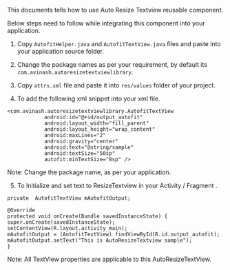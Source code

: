 
This documents tells how to use Auto Resize Textview reusable component.

Below steps need to follow while integrating this component into your application.

1.	Copy `AutofitHelper.java` and `AutofitTextView.java` files and paste into your application source folder.
2.	Change the package names as per your requirement, by default its         
            `com.avinash.autoresizetextviewlibrary`.

3.	Copy `attrs.xml` file and paste it into `res/values` folder of your project.

4.	To add the following xml snippet into your xml file.

```
<com.avinash.autoresizetextviewlibrary.AutofitTextView
            android:id="@+id/output_autofit"
            android:layout_width="fill_parent"
            android:layout_height="wrap_content"
            android:maxLines="2"
            android:gravity="center"
            android:text="@string/sample"
            android:textSize="50sp"
            autofit:minTextSize="8sp" />
```
  Note: Change the package name, as per your application.

5.	To Initialize and set text to ResizeTextview in your Activity / Fragment .

```
private  AutofitTextView mAutofitOutput;

@Override
protected void onCreate(Bundle savedInstanceState) {
super.onCreate(savedInstanceState);
setContentView(R.layout.activity_main);
mAutofitOutput = (AutofitTextView) findViewById(R.id.output_autofit);
mAutofitOutput.setText("This is AutoResizeTextview sample");
}
```

Note: All TextView properties are applicable to this AutoResizeTextView.

